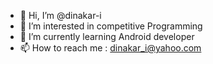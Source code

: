 - 👋 Hi, I’m @dinakar-i
- 👀 I’m interested in competitive Programming
- 🌱 I’m currently learning Android developer
- 📫 How to reach me : dinakar_i@yahoo.com
